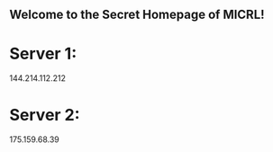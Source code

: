 ## Welcome to the Secret Homepage of MICRL!
# Server 1:
144.214.112.212
# Server 2:
175.159.68.39







